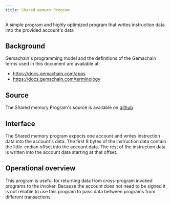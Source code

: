 ```yaml
---
title: Shared memory Program
---
```


A simple program and highly optimized program that writes instruction data into
the provided account's data

## Background

Gemachain's programming model and the definitions of the Gemachain terms used in this
document are available at:

- https://docs.gemachain.com/apps
- https://docs.gemachain.com/terminology

## Source

The Shared memory Program's source is available on
[github](https://github.com/gemachain/gemachain-program-library)

## Interface

The Shared memory program expects one account and writes instruction data into
the account's data.  The first 8 bytes of the instruction data contain the
little-endian offset into the account data.  The rest of the instruction data is
written into the account data starting at that offset.  

## Operational overview

This program is useful for returning data from cross-program invoked programs to
the invoker.  Because the account does not need to be signed it is not reliable
to use this program to pass data between programs from different transactions.
